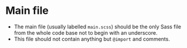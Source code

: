 # Main file

- The main file (usually labelled `main.scss`) should be the only Sass file from the whole code base not to begin with an underscore.
- This file should not contain anything but `@import` and comments.
